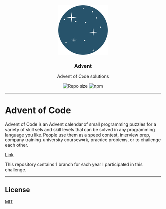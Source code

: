 <p align="center">
  <img src="media/advent-logo.png" width="160" alt="Repository logo" />
</p>
<h3 align="center">Advent</h3>
<p align="center">Advent of Code solutions<p>
<p align="center">
    <img src="https://img.shields.io/github/languages/code-size/lhbelfanti/advent?label=Repo%20size" alt="Repo size" />
    <img src="https://img.shields.io/github/license/lhbelfanti/advent?label=License" alt="npm" />
</p>

---
# Advent of Code

Advent of Code is an Advent calendar of small programming puzzles for a variety of skill sets and skill levels that can be solved in any programming language you like. People use them as a speed contest, interview prep, company training, university coursework, practice problems, or to challenge each other.

[Link](https://adventofcode.com/)

This repository contains 1 branch for each year I participated in this challenge.

---
## License

[MIT](https://choosealicense.com/licenses/mit/)